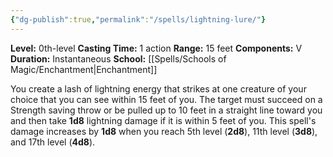 ```yaml
---
{"dg-publish":true,"permalink":"/spells/lightning-lure/"}
---
```


**Level:** 0th-level
**Casting Time:** 1 action
**Range:** 15 feet
**Components:** V
**Duration:** Instantaneous
**School:** [[Spells/Schools of Magic/Enchantment\|Enchantment]]

You create a lash of lightning energy that strikes at one creature of your choice that you can see within 15 feet of you. The target must succeed on a Strength saving throw or be pulled up to 10 feet in a straight line toward you and then take **1d8** lightning damage if it is within 5 feet of you.
This spell's damage increases by **1d8** when you reach 5th level (**2d8**), 11th level (**3d8**), and 17th level (**4d8**).